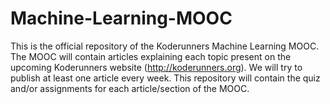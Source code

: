 # Machine-Learning-MOOC

This is the official repository of the Koderunners Machine Learning MOOC. The MOOC will contain articles explaining each topic present on the upcoming Koderunners website (http://koderunners.org). We will try to publish at least one article every week. This repository will contain the quiz and/or assignments for each article/section of the MOOC.
